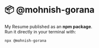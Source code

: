 # 📦 @mohnish-gorana

My Resume published as an **npm package**.  
Run it directly in your terminal with:

```bash
npx @mohnish-gorana
